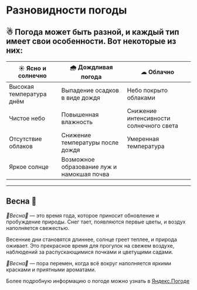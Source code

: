 # Разновидности погоды

**☃ Погода может быть разной, и каждый тип имеет свои особенности. Вот некоторые из них:**
---

| ☀ Ясно и солнечно  |  🌧 Дождливая погода  | ☁ Облачно  |  
|---|---|---|
|Высокая температура днём   | Выпадение осадков в виде дождя  |Небо покрыто облаками  |
|Чистое небо  |Повышенная влажность   | Снижение интенсивности солнечного света  |
|Отсутствие облаков   |Снижение температуры после дождя |Умеренная температура  |
|Яркое солнце   |Возможное образование луж и намокшая почва   |   | 

---
## Весна 🍃

*🍃Весна🍃* — это время года, которое приносит обновление и пробуждение природы. Снег тает, появляются первые цветы, и воздух наполняется свежестью. 

Весенние дни становятся длиннее, солнце греет теплее, и природа оживает. Это прекрасное время для прогулок на свежем воздухе, наблюдений за распускающимися почками и цветущими садами. 

*🍃Весна🍃* — пора перемен, когда всё вокруг наполняется яркими красками и приятными ароматами.

Более подробную информацию о погоде можно узнать в [Яндекс.Погоде](https://yandex.ru/pogoda/ru/details/running)
